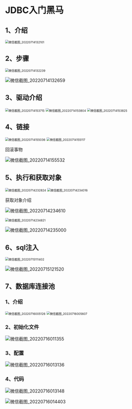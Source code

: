 # JDBC入门黑马

## 1、介绍

<img src="C:\Users\waili\Desktop\usual\微信截图\JDBC黑马\微信截图_20220714132101.png" alt="微信截图_20220714132101" style="zoom:67%;" />



## 2、步骤

<img src="C:\Users\waili\Desktop\usual\微信截图\JDBC黑马\微信截图_20220714132239.png" alt="微信截图_20220714132239" style="zoom:67%;" />



![微信截图_20220714132659](C:\Users\waili\Desktop\usual\微信截图\JDBC黑马\微信截图_20220714132659.png)



## 3、驱动介绍

<img src="C:\Users\waili\Desktop\usual\微信截图\JDBC黑马\微信截图_20220714153715.png" alt="微信截图_20220714153715" style="zoom:67%;" />

<img src="C:\Users\waili\Desktop\usual\微信截图\JDBC黑马\微信截图_20220714153804.png" alt="微信截图_20220714153804" style="zoom: 67%;" />

<img src="C:\Users\waili\Desktop\usual\微信截图\JDBC黑马\微信截图_20220714153825.png" alt="微信截图_20220714153825" style="zoom:67%;" />



## 4、链接

<img src="C:\Users\waili\Desktop\usual\微信截图\JDBC黑马\微信截图_20220714155036.png" alt="微信截图_20220714155036" style="zoom:67%;" />

<img src="C:\Users\waili\Desktop\usual\微信截图\JDBC黑马\微信截图_20220714155117.png" alt="微信截图_20220714155117" style="zoom:67%;" />

回滚事物

![微信截图_20220714155532](C:\Users\waili\Desktop\usual\微信截图\JDBC黑马\微信截图_20220714155532.png)



## 5、执行和获取对象

<img src="C:\Users\waili\Desktop\usual\微信截图\JDBC黑马\微信截图_20220714232824.png" alt="微信截图_20220714232824" style="zoom:67%;" />

<img src="C:\Users\waili\Desktop\usual\微信截图\JDBC黑马\微信截图_20220714234016.png" alt="微信截图_20220714234016" style="zoom:67%;" />



获取对象介绍

![微信截图_20220714234610](C:\Users\waili\Desktop\usual\微信截图\JDBC黑马\微信截图_20220714234610.png)

<img src="C:\Users\waili\Desktop\usual\微信截图\JDBC黑马\微信截图_20220714234821.png" alt="微信截图_20220714234821" style="zoom:67%;" />

![微信截图_20220714235000](C:\Users\waili\Desktop\usual\微信截图\JDBC黑马\微信截图_20220714235000.png)



## 6、sql注入

<img src="C:\Users\waili\Desktop\usual\微信截图\JDBC黑马\微信截图_20220715111402.png" alt="微信截图_20220715111402" style="zoom:67%;" />

![微信截图_20220715121520](C:\Users\waili\Desktop\usual\微信截图\JDBC黑马\微信截图_20220715121520.png)





## 7、数据库连接池

### 1、介绍

<img src="C:\Users\waili\Desktop\usual\微信截图\JDBC黑马\微信截图_20220716005126.png" alt="微信截图_20220716005126" style="zoom:67%;" />

<img src="C:\Users\waili\Desktop\usual\微信截图\JDBC黑马\微信截图_20220716005607.png" alt="微信截图_20220716005607" style="zoom: 67%;" />



### 2、初始化文件

![微信截图_20220716011355](C:\Users\waili\Desktop\usual\微信截图\JDBC黑马\微信截图_20220716011355.png)

### 3、配置

![微信截图_20220716013136](C:\Users\waili\Desktop\usual\微信截图\JDBC黑马\微信截图_20220716013136.png)

### 4、代码

![微信截图_20220716013148](C:\Users\waili\Desktop\usual\微信截图\JDBC黑马\微信截图_20220716013148.png)

![微信截图_20220716014403](C:\Users\waili\Desktop\usual\微信截图\JDBC黑马\微信截图_20220716014403.png)
